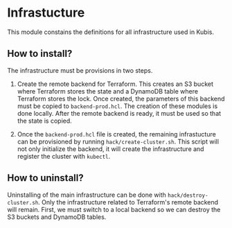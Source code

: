 # Infrastucture

This module constains the definitions for all infrastructure used in Kubis.

## How to install?

The infrastructure must be provisions in two steps.

1. Create the remote backend for Terraform. This creates an S3 bucket where Terraform stores the state and a DynamoDB table where Terraform stores the lock. Once created, the parameters of this backend must be copied to `backend-prod.hcl`. The creation of these modules is done locally. After the remote backend is ready, it must be used so that the state is copied.

2. Once the `backend-prod.hcl` file is created, the remaining infrastucture can be provisioned by running `hack/create-cluster.sh`. This script will not only initialize the backend, it will create the infrastructure and register the cluster with `kubectl`.

## How to uninstall?

Uninstalling of the main infrastructure can be done with `hack/destroy-cluster.sh`. Only the infrastructure related to Terraform's remote backend will remain. First, we must switch to a local backend so we can destroy the S3 buckets and DynamoDB tables.
